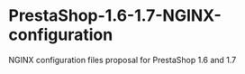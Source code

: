 # PrestaShop-1.6-1.7-NGINX-configuration
NGINX configuration files proposal for PrestaShop 1.6 and 1.7
